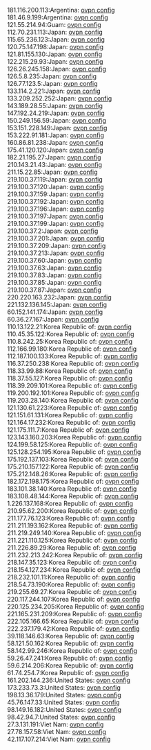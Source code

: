 181.116.200.113:Argentina: [ovpn config](vpn/181_116_200_113.ovpn)  
181.46.9.199:Argentina: [ovpn config](vpn/181_46_9_199.ovpn)  
121.55.214.94:Guam: [ovpn config](vpn/121_55_214_94.ovpn)  
112.70.231.113:Japan: [ovpn config](vpn/112_70_231_113.ovpn)  
115.65.236.123:Japan: [ovpn config](vpn/115_65_236_123.ovpn)  
120.75.147.198:Japan: [ovpn config](vpn/120_75_147_198.ovpn)  
121.81.155.130:Japan: [ovpn config](vpn/121_81_155_130.ovpn)  
122.215.29.93:Japan: [ovpn config](vpn/122_215_29_93.ovpn)  
126.26.245.158:Japan: [ovpn config](vpn/126_26_245_158.ovpn)  
126.5.8.235:Japan: [ovpn config](vpn/126_5_8_235.ovpn)  
126.77.123.5:Japan: [ovpn config](vpn/126_77_123_5.ovpn)  
133.114.2.221:Japan: [ovpn config](vpn/133_114_2_221.ovpn)  
133.209.252.252:Japan: [ovpn config](vpn/133_209_252_252.ovpn)  
143.189.28.55:Japan: [ovpn config](vpn/143_189_28_55.ovpn)  
147.192.24.219:Japan: [ovpn config](vpn/147_192_24_219.ovpn)  
150.249.156.59:Japan: [ovpn config](vpn/150_249_156_59.ovpn)  
153.151.228.149:Japan: [ovpn config](vpn/153_151_228_149.ovpn)  
153.222.91.181:Japan: [ovpn config](vpn/153_222_91_181.ovpn)  
160.86.81.238:Japan: [ovpn config](vpn/160_86_81_238.ovpn)  
175.41.120.120:Japan: [ovpn config](vpn/175_41_120_120.ovpn)  
182.21.195.27:Japan: [ovpn config](vpn/182_21_195_27.ovpn)  
210.143.21.43:Japan: [ovpn config](vpn/210_143_21_43.ovpn)  
211.15.22.85:Japan: [ovpn config](vpn/211_15_22_85.ovpn)  
219.100.37.119:Japan: [ovpn config](vpn/219_100_37_119.ovpn)  
219.100.37.120:Japan: [ovpn config](vpn/219_100_37_120.ovpn)  
219.100.37.159:Japan: [ovpn config](vpn/219_100_37_159.ovpn)  
219.100.37.192:Japan: [ovpn config](vpn/219_100_37_192.ovpn)  
219.100.37.196:Japan: [ovpn config](vpn/219_100_37_196.ovpn)  
219.100.37.197:Japan: [ovpn config](vpn/219_100_37_197.ovpn)  
219.100.37.199:Japan: [ovpn config](vpn/219_100_37_199.ovpn)  
219.100.37.2:Japan: [ovpn config](vpn/219_100_37_2.ovpn)  
219.100.37.201:Japan: [ovpn config](vpn/219_100_37_201.ovpn)  
219.100.37.209:Japan: [ovpn config](vpn/219_100_37_209.ovpn)  
219.100.37.213:Japan: [ovpn config](vpn/219_100_37_213.ovpn)  
219.100.37.60:Japan: [ovpn config](vpn/219_100_37_60.ovpn)  
219.100.37.63:Japan: [ovpn config](vpn/219_100_37_63.ovpn)  
219.100.37.83:Japan: [ovpn config](vpn/219_100_37_83.ovpn)  
219.100.37.85:Japan: [ovpn config](vpn/219_100_37_85.ovpn)  
219.100.37.87:Japan: [ovpn config](vpn/219_100_37_87.ovpn)  
220.220.163.232:Japan: [ovpn config](vpn/220_220_163_232.ovpn)  
221.132.136.145:Japan: [ovpn config](vpn/221_132_136_145.ovpn)  
60.152.141.174:Japan: [ovpn config](vpn/60_152_141_174.ovpn)  
60.36.27.167:Japan: [ovpn config](vpn/60_36_27_167.ovpn)  
110.13.122.21:Korea Republic of: [ovpn config](vpn/110_13_122_21.ovpn)  
110.45.35.122:Korea Republic of: [ovpn config](vpn/110_45_35_122.ovpn)  
110.8.242.25:Korea Republic of: [ovpn config](vpn/110_8_242_25.ovpn)  
112.166.99.180:Korea Republic of: [ovpn config](vpn/112_166_99_180.ovpn)  
112.187.100.133:Korea Republic of: [ovpn config](vpn/112_187_100_133.ovpn)  
116.37.250.238:Korea Republic of: [ovpn config](vpn/116_37_250_238.ovpn)  
118.33.99.88:Korea Republic of: [ovpn config](vpn/118_33_99_88.ovpn)  
118.37.55.127:Korea Republic of: [ovpn config](vpn/118_37_55_127.ovpn)  
118.39.209.101:Korea Republic of: [ovpn config](vpn/118_39_209_101.ovpn)  
119.200.192.101:Korea Republic of: [ovpn config](vpn/119_200_192_101.ovpn)  
119.203.28.140:Korea Republic of: [ovpn config](vpn/119_203_28_140.ovpn)  
121.130.61.223:Korea Republic of: [ovpn config](vpn/121_130_61_223.ovpn)  
121.151.61.131:Korea Republic of: [ovpn config](vpn/121_151_61_131.ovpn)  
121.164.17.232:Korea Republic of: [ovpn config](vpn/121_164_17_232.ovpn)  
121.175.111.7:Korea Republic of: [ovpn config](vpn/121_175_111_7.ovpn)  
123.143.160.203:Korea Republic of: [ovpn config](vpn/123_143_160_203.ovpn)  
124.199.58.125:Korea Republic of: [ovpn config](vpn/124_199_58_125.ovpn)  
125.128.254.195:Korea Republic of: [ovpn config](vpn/125_128_254_195.ovpn)  
175.192.137.103:Korea Republic of: [ovpn config](vpn/175_192_137_103.ovpn)  
175.210.157.122:Korea Republic of: [ovpn config](vpn/175_210_157_122.ovpn)  
175.212.148.26:Korea Republic of: [ovpn config](vpn/175_212_148_26.ovpn)  
182.172.198.175:Korea Republic of: [ovpn config](vpn/182_172_198_175.ovpn)  
183.101.38.140:Korea Republic of: [ovpn config](vpn/183_101_38_140.ovpn)  
183.108.48.144:Korea Republic of: [ovpn config](vpn/183_108_48_144.ovpn)  
1.226.137.168:Korea Republic of: [ovpn config](vpn/1_226_137_168.ovpn)  
210.95.62.200:Korea Republic of: [ovpn config](vpn/210_95_62_200.ovpn)  
211.177.76.123:Korea Republic of: [ovpn config](vpn/211_177_76_123.ovpn)  
211.211.193.162:Korea Republic of: [ovpn config](vpn/211_211_193_162.ovpn)  
211.219.249.140:Korea Republic of: [ovpn config](vpn/211_219_249_140.ovpn)  
211.221.110.125:Korea Republic of: [ovpn config](vpn/211_221_110_125.ovpn)  
211.226.89.29:Korea Republic of: [ovpn config](vpn/211_226_89_29.ovpn)  
211.232.213.242:Korea Republic of: [ovpn config](vpn/211_232_213_242.ovpn)  
218.147.35.123:Korea Republic of: [ovpn config](vpn/218_147_35_123.ovpn)  
218.154.127.234:Korea Republic of: [ovpn config](vpn/218_154_127_234.ovpn)  
218.232.101.11:Korea Republic of: [ovpn config](vpn/218_232_101_11.ovpn)  
218.54.73.190:Korea Republic of: [ovpn config](vpn/218_54_73_190.ovpn)  
219.255.69.27:Korea Republic of: [ovpn config](vpn/219_255_69_27.ovpn)  
220.117.244.107:Korea Republic of: [ovpn config](vpn/220_117_244_107.ovpn)  
220.125.234.205:Korea Republic of: [ovpn config](vpn/220_125_234_205.ovpn)  
221.165.231.209:Korea Republic of: [ovpn config](vpn/221_165_231_209.ovpn)  
222.105.166.65:Korea Republic of: [ovpn config](vpn/222_105_166_65.ovpn)  
222.237.179.42:Korea Republic of: [ovpn config](vpn/222_237_179_42.ovpn)  
39.118.146.63:Korea Republic of: [ovpn config](vpn/39_118_146_63.ovpn)  
58.121.50.162:Korea Republic of: [ovpn config](vpn/58_121_50_162.ovpn)  
58.142.99.246:Korea Republic of: [ovpn config](vpn/58_142_99_246.ovpn)  
59.26.47.241:Korea Republic of: [ovpn config](vpn/59_26_47_241.ovpn)  
59.6.214.206:Korea Republic of: [ovpn config](vpn/59_6_214_206.ovpn)  
61.74.254.7:Korea Republic of: [ovpn config](vpn/61_74_254_7.ovpn)  
161.202.144.236:United States: [ovpn config](vpn/161_202_144_236.ovpn)  
173.233.73.3:United States: [ovpn config](vpn/173_233_73_3.ovpn)  
198.13.36.179:United States: [ovpn config](vpn/198_13_36_179.ovpn)  
45.76.147.33:United States: [ovpn config](vpn/45_76_147_33.ovpn)  
98.149.16.182:United States: [ovpn config](vpn/98_149_16_182.ovpn)  
98.42.94.7:United States: [ovpn config](vpn/98_42_94_7.ovpn)  
27.3.131.191:Viet Nam: [ovpn config](vpn/27_3_131_191.ovpn)  
27.78.157.58:Viet Nam: [ovpn config](vpn/27_78_157_58.ovpn)  
42.117.107.214:Viet Nam: [ovpn config](vpn/42_117_107_214.ovpn)  
